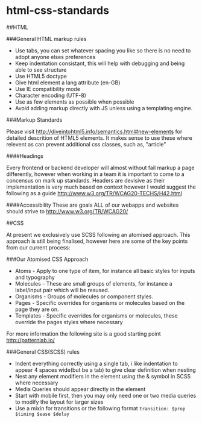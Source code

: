 # html-css-standards

##HTML

###General HTML markup rules

* Use tabs, you can set whatever spacing you like so there is no need to adopt anyone elses preferences
* Keep indentation consistant, this will help with debugging and being able to see structure
* Use HTML5 doctype
* Give html element a lang attribute (en-GB)
* Use IE compatibility mode
* Character encoding (UTF-8)
* Use as few elements as possible when possible
* Avoid adding markup directly with JS unless using a templating engine.

###Markup Standards

Please visit http://diveintohtml5.info/semantics.html#new-elements for detailed descrition of HTML5 elements.  It makes sense to use these where relevent as can prevent additional css classes, such as, "article"

####Headings

Every frontend or backend developer will almost without fail markup a page differently, however when working in a team it is important to come to a concensus on mark up standards. Headers are devisive as their implementation is very much based on context however I would suggest the following as a guide http://www.w3.org/TR/WCAG20-TECHS/H42.html

####Accessibility
These are goals ALL of our webapps and websites should strive to http://www.w3.org/TR/WCAG20/

##CSS

At present we exclusively use SCSS following an atomised approach.  This approach is still being finalised, however here are some of the key points from our current process:

###Our Atomised CSS Approach 

* Atoms - Apply to one type of item, for instance all basic styles for inputs and typography
* Molecules - These are small groups of elements, for instance a label/input pair which will be resused.
* Organisms - Groups of molecules or component styles.
* Pages - Specific overrides for organisms or molecules based on the page they are on.
* Templates - Specific overrides for organisms or molecules, these override the pages styles where necessary

For more information the following site is a good starting point http://patternlab.io/

###General CSS(SCSS) rules

* Indent everything correctly using a single tab, i like indentation to appear 4 spaces wide(but be a tab) to give clear definition when nesting
* Nest any element modifiers in the element using the & symbol in SCSS where necessary
* Media Queries should appear directly in the element
* Start with mobile first, then you may only need one or two media queries to modify the layout for larger sizes
* Use a mixin for transitions or the following format ```transition: $prop $timing $ease $delay```
